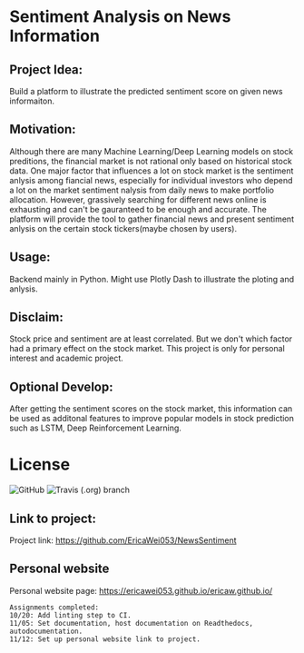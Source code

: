 # Sentiment Analysis on News Information 


## Project Idea: 
Build a platform to illustrate the predicted sentiment score on given news informaiton. 

## Motivation: 
Although there are many Machine Learning/Deep Learning models on stock preditions, the financial market is not rational only based on historical stock data. One major factor that influences a lot on stock market is the sentiment anlysis among fiancial news, especially for individual investors who depend a lot on the market sentiment nalysis from daily news to make portfolio allocation. However, grassively searching for different news online is exhausting and can't be gauranteed to be enough and accurate. The platform will provide the tool to gather financial news and present sentiment anlysis on the certain stock tickers(maybe chosen by users). 

## Usage: 
Backend mainly in Python. 
Might use Plotly Dash to illustrate the ploting and anlysis. 


##  Disclaim: 
Stock price and sentiment are at least correlated. But we don't which factor had a primary effect on the stock market. This project is only for personal interest and academic project. 

## Optional Develop: 
After getting the sentiment scores on the stock market, this information can be used as additonal features to improve popular models in stock prediction such as LSTM, Deep Reinforcement Learning. 

 
# License 

![GitHub](https://img.shields.io/github/license/EricaWei053/COMS4995)
![Travis (.org) branch](https://img.shields.io/travis/EricaWei053/NewsSentiment/master)

## Link to project:
Project link:  https://github.com/EricaWei053/NewsSentiment

## Personal website 
Personal website page: https://ericawei053.github.io/ericaw.github.io/

```
Assignments completed: 
10/20: Add linting step to CI.
11/05: Set documentation, host documentation on Readthedocs, autodocumentation. 
11/12: Set up personal website link to project. 
```
